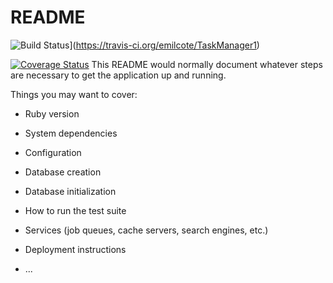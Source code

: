 # README
![Build Status](https://travis-ci.org/emilcote/TaskManager1.svg?branch=feature%2FTravis)](https://travis-ci.org/emilcote/TaskManager1)

[![Coverage Status](https://coveralls.io/repos/github/emilcote/TaskManager1/badge.svg?branch=develop)](https://coveralls.io/github/emilcote/TaskManager1?branch=develop)
This README would normally document whatever steps are necessary to get the
application up and running.

Things you may want to cover:

* Ruby version

* System dependencies

* Configuration

* Database creation

* Database initialization

* How to run the test suite

* Services (job queues, cache servers, search engines, etc.)

* Deployment instructions

* ...
